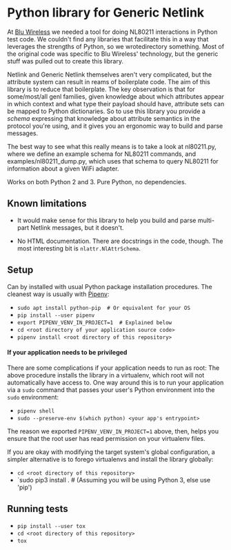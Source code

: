 # Python library for Generic Netlink

At [Blu Wireless](https://bluwireless.com/) we needed a tool for doing NL80211
interactions in Python test code. We couldn't find any libraries that
facilitate this in a way that leverages the strengths of Python, so we wrotedirectory
something. Most of the original code was specific to Blu Wireless' technology,
but the generic stuff was pulled out to create this library.

Netlink and Generic Netlink themselves aren't very complicated, but the
attribute system can result in reams of boilerplate code. The aim of this
library is to reduce that boilerplate. The key observation is that for
some/most/all genl families, given knowledge about which attributes appear in
which context and what type their payload should have, attribute sets can be
mapped to Python dictionaries. So to use this library you provide a _schema_
expressing that knowledge about attribute semantics in the protocol you're
using, and it gives you an ergonomic way to build and parse messages.

The best way to see what this really means is to take a look at nl80211.py,
where we define an example schema for NL80211 commands, and
examples/nl80211_dump.py, which uses that schema to query NL80211 for
information about a given WiFi adapter.

Works on both Python 2 and 3. Pure Python, no dependencies.

## Known limitations

- It would make sense for this library to help you build and parse multi-part
  Netlink messages, but it doesn't.

- No HTML documentation. There are docstrings in the code, though. The most
  interesting bit is `nlattr.NlAttrSchema`.

## Setup

Can by installed with usual Python package installation procedures. The
cleanest way is usually with [Pipenv](https://docs.pipenv.org/en/latest/):

- `sudo apt install python-pip  # Or equivalent for your OS`
- `pip install --user pipenv`
- `export PIPENV_VENV_IN_PROJECT=1  # Explained below`
- `cd <root directory of your application source code>`
- `pipenv install <root directory of this repository>`

#### If your application needs to be privileged

There are some complications if your application needs to run as root:
The above procedure installs the library in a virtualenv, which root 
will not automatically have access to. One way around this is to run 
your application via a `sudo` command that passes your user's Python
environment into the `sudo` environment:

- `pipenv shell`
- `sudo --preserve-env $(which python) <your app's entrypoint>`

The reason we exported `PIPENV_VENV_IN_PROJECT=1` above, then, 
helps you ensure that the root user has read permission on your
virtualenv files.     

If you are okay with modifying the target system's global 
configuration, a simpler alternative is to forego virtualenvs 
and install the library globally:

- `cd <root directory of this repository>`
- `sudo pip3 install .  # (Assuming you will be using Python 3, else use 'pip')

## Running tests

- `pip install --user tox`
- `cd <root directory of this repository>`
- `tox`
